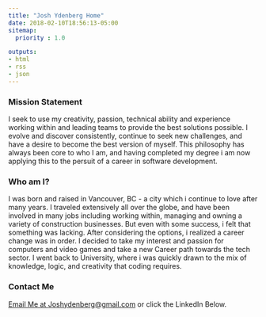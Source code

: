 ```yaml
---
title: "Josh Ydenberg Home"
date: 2018-02-10T18:56:13-05:00
sitemap:
  priority : 1.0

outputs:
- html
- rss
- json
---
```


### Mission Statement
I seek to use my creativity, passion, technical ability and experience working within and leading teams to provide the best solutions possible. I evolve and discover consistently, continue to seek new challenges, and have a desire to become the best version of myself. This philosophy has always been core to who I am, and having completed my degree i am now applying this to the persuit of a career in software development.


### Who am I?

I was born and raised in Vancouver, BC - a city which i continue to love after many years. I traveled extensively all over the globe, and have been involved in many jobs including working within, managing and owning a variety of construction businesses. But even with some success, i felt that something was lacking. After considering the options, i realized a career change was in order. I decided to take my interest and passion for computers and video games and take a new Career path towards the tech sector. I went back to University, where i was quickly drawn to the mix of knowledge, logic, and creativity that coding requires. 

### Contact Me

 <a href="mailto:joshydenberg@gmail.com">Email Me at Joshydenberg@gmail.com </a> or click the LinkedIn Below. 
